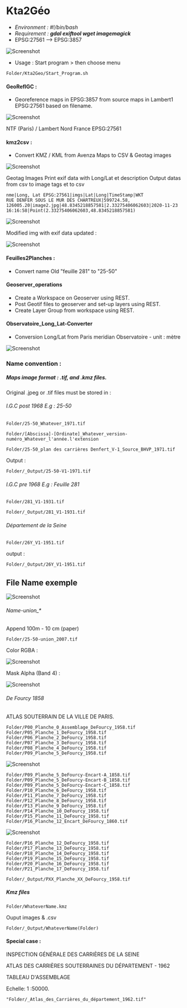 # Kta2Géo

* *Environment : #!/bin/bash*
* *Requirement : **gdal exiftool wget imagemagick***
* EPSG:27561 --> EPSG:3857

![Screenshot](img/Invit.jpg)

* Usage : Start program > then choose menu

```
Folder/Kta2Geo/Start_Program.sh
```

#### GeoRefIGC :

* Georeference maps in EPSG:3857 from source maps in Lambert1 EPSG:27561 based on filename.

![Screenshot](img/ConvertTo27561.jpg)

NTF (Paris) / Lambert Nord France  EPSG:27561

#### kmz2csv :

* Convert KMZ / KML from Avenza Maps to CSV & Geotag images

![Screenshot](img/GeoTagImages.jpg)

Geotag Images
Print exif data with Long/Lat et description
Output datas from csv to image tags et to csv
```
nme|Long, Lat EPSG:27561|imgs|Lat|Long|TimeStamp|WKT
RUE DENFER SOUS LE MUR DES CHARTREUX|599724.58, 126005.20|image2.jpg|48.8345218857581|2.33275406062603|2020-11-23 16:16:58|Point(2.33275406062603,48.8345218857581)
```

![Screenshot](img/convertKmz.png)

Modified img with exif data updated :

![Screenshot](img/LongLatImg.jpg)

#### Feuilles2Planches :

* Convert name Old "feuille 281" to "25-50"

#### Geoserver_operations

* Create a Workspace on Geoserver using REST.
* Post Geotif files to geoserver and set-up layers using REST.
* Create Layer Group from workspace using REST.

#### Observatoire_Long_Lat-Converter

* Conversion Long/Lat from Paris meridian Observatoire - unit : mètre

![Screenshot](img/ObsConverter.jpg)

### Name convention :

##### Maps image format : .tif, and .kmz files.

Original .jpeg or .tif files must be stored in :

###### I.G.C post 1968 E.g : 25-50

```
Folder/25-50_Whatever_1971.tif
```

```
Folder/[Abscissa]-[Ordinate]_Whatever_version-numéro_Whatever_l'année.l'extension
```

```
Folder/25-50_plan des carrières Denfert_V-1_Source_BHVP_1971.tif
```

Output :

```
Folder/_Output/25-50-V1-1971.tif
```

###### I.G.C pre 1968 E.g : Feuille 281

```
Folder/281_V1-1931.tif
```

```
Folder/_Output/281_V1-1931.tif
```

###### Département de la Seine

```
Folder/26Y_V1-1951.tif
```

output :

```
Folder/_Output/26Y_V1-1951.tif
```
## File Name exemple

![Screenshot](img/Files.jpg)

###### Name-union_* 
Append 100m - 10 cm (paper) 
```
Folder/25-50-union_2007.tif
```
Color RGBA :

![Screenshot](img/_Color-union.jpg)

Mask Alpha (Band 4)  :

![Screenshot](img/_Mask-union.jpg)

###### De Fourcy 1858

ATLAS SOUTERRAIN DE LA VILLE DE PARIS.

```
Folder/P00_Planche_0_Assemblage_DeFourcy_1958.tif
Folder/P05_Planche_1_DeFourcy_1958.tif
Folder/P06_Planche_2_DeFourcy_1958.tif
Folder/P07_Planche_3_DeFourcy_1958.tif
Folder/P08_Planche_4_DeFourcy_1958.tif
Folder/P09_Planche_5_DeFourcy_1958.tif
```

![Screenshot](img/Encarts_Planche_5.jpg)

```
Folder/P09_Planche_5_DeFourcy-Encart-A_1858.tif
Folder/P09_Planche_5_DeFourcy-Encart-B_1858.tif
Folder/P09_Planche_5_DeFourcy-Encart-C_1858.tif
Folder/P10_Planche_6_DeFourcy_1958.tif
Folder/P11_Planche_7_DeFourcy_1958.tif
Folder/P12_Planche_8_DeFourcy_1958.tif
Folder/P13_Planche_9_DeFourcy_1958.tif
Folder/P14_Planche_10_DeFourcy_1958.tif
Folder/P15_Planche_11_DeFourcy_1958.tif
Folder/P16_Planche_12_Encart_DeFourcy_1860.tif
```

![Screenshot](img/Encarts_Planche_16.jpg)

```
Folder/P16_Planche_12_DeFourcy_1958.tif
Folder/P17_Planche_13_DeFourcy_1958.tif
Folder/P18_Planche_14_DeFourcy_1958.tif
Folder/P19_Planche_15_DeFourcy_1958.tif
Folder/P20_Planche_16_DeFourcy_1958.tif
Folder/P21_Planche_17_DeFourcy_1958.tif
```

```
Folder/_Output/PXX_Planche_XX_DeFourcy_1958.tif
```

##### Kmz files

```
Folder/WhateverName.kmz
```

Ouput images & .csv

```
Folder/_Output/WhateverName(Folder)
```

#### Special case :

INSPECTION GÉNÉRALE DES CARRIÈRES DE LA SEINE

ATLAS DES CARRIÈRES SOUTERRAINES DU DÉPARTEMENT - 1962

TABLEAU D'ASSEMBLAGE

Echelle: 1 :50000.

```
"Folder/_Atlas_des_Carrières_du_département_1962.tif"
```
